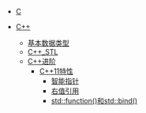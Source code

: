 - [C]()

* [C++]() <!--注意这里是相对路径-->

  - [基本数据类型](./blog/c++/基本数据类型.md)

  * [C++_STL]()
  * [C++进阶]()
  	* [C++11特性]()
  		* [智能指针](./blog/c++/SmartPointer.md)
  		* [右值引用]()
  		* [std::function()和std::bind()]()